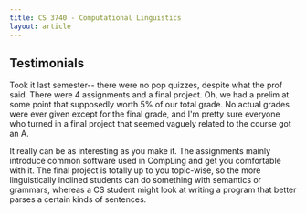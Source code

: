 ```yaml
---
title: CS 3740 - Computational Linguistics
layout: article
---
```


## Testimonials

Took it last semester-- there were no pop quizzes, despite what the prof said. There were 4 assignments and a final project. Oh, we had a prelim at some point that supposedly worth 5% of our total grade. No actual grades were ever given except for the final grade, and I'm pretty sure everyone who turned in a final project that seemed vaguely related to the course got an A.

It really can be as interesting as you make it. The assignments mainly introduce common software used in CompLing and get you comfortable with it. The final project is totally up to you topic-wise, so the more linguistically inclined students can do something with semantics or grammars, whereas a CS student might look at writing a program that better parses a certain kinds of sentences.
